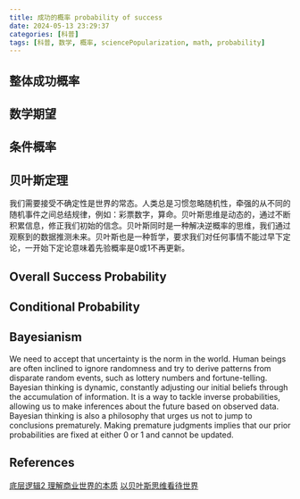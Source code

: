 ```yaml
---
title: 成功的概率 probability of success
date: 2024-05-13 23:29:37
categories: [科普]
tags: [科普, 数学, 概率, sciencePopularization, math, probability]
---
```

## 整体成功概率

## 数学期望

## 条件概率

## 贝叶斯定理
我们需要接受不确定性是世界的常态。人类总是习惯忽略随机性，牵强的从不同的随机事件之间总结规律，例如：彩票数字，算命。贝叶斯思维是动态的，通过不断积累信息，修正我们初始的信念。贝叶斯同时是一种解决逆概率的思维，我们通过观察到的数据推测未来。贝叶斯也是一种哲学，要求我们对任何事情不能过早下定论，一开始下定论意味着先验概率是0或1不再更新。

## Overall Success Probability

## Conditional Probability

## Bayesianism
We need to accept that uncertainty is the norm in the world. Human beings are often inclined to ignore randomness and try to derive patterns from disparate random events, such as lottery numbers and fortune-telling. Bayesian thinking is dynamic, constantly adjusting our initial beliefs through the accumulation of information. It is a way to tackle inverse probabilities, allowing us to make inferences about the future based on observed data. Bayesian thinking is also a philosophy that urges us not to jump to conclusions prematurely. Making premature judgments implies that our prior probabilities are fixed at either 0 or 1 and cannot be updated.
## References
[底层逻辑2 理解商业世界的本质](https://weread.qq.com/web/reader/0b0322e0813ab7435g0197d8?)
[以贝叶斯思维看待世界](https://mp.weixin.qq.com/s/YwUKNnvPaabcT_uLbQKQag)